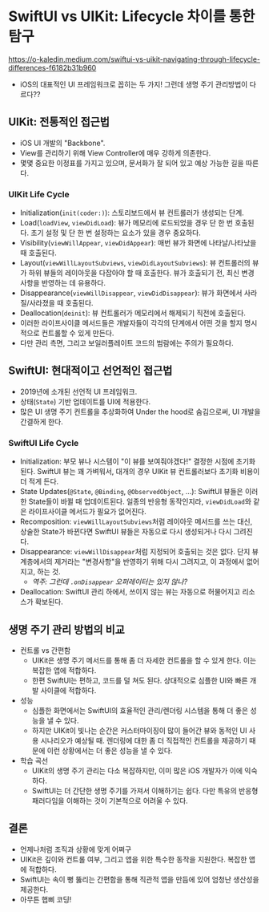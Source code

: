 # SwiftUI vs UIKit: Lifecycle 차이를 통한 탐구
https://o-kaledin.medium.com/swiftui-vs-uikit-navigating-through-lifecycle-differences-f6182b31b960
- iOS의 대표적인 UI 프레임워크로 꼽히는 두 가지! 그런데 생명 주기 관리방법이 다르다??

## UIKit: 전통적인 접근법
- iOS UI 개발의 "Backbone".
- View를 관리하기 위해 View Controller에 매우 강하게 의존한다.
- 몇몇 중요한 이정표를 가지고 있으며, 문서화가 잘 되어 있고 예상 가능한 길을 따른다.

### UIKit Life Cycle
- Initialization(`init(coder:)`): 스토리보드에서 뷰 컨트롤러가 생성되는 단계.
- Load(`loadView`, `viewDidLoad`): 뷰가 메모리에 로드되었을 경우 단 한 번 호출된다. 초기 설정 및 단 한 번 설정하는 요소가 있을 경우 중요하다.
- Visibility(`viewWillAppear`, `viewDidAppear`): 매번 뷰가 화면에 나타날/나타났을 때 호출된다.
- Layout(`viewWillLayoutSubviews`, `viewDidLayoutSubviews`): 뷰 컨트롤러의 뷰가 하위 뷰들의 레이아웃을 다잡아야 할 때 호출한다. 뷰가 호출되기 전, 최신 변경사항을 반영하는 데 유용하다.
- Disappearance(`viewWillDisappear`, `viewDidDisappear`): 뷰가 화면에서 사라질/사라졌을 때 호출된다.
- Deallocation(`deinit`): 뷰 컨트롤러가 메모리에서 해제되기 직전에 호출된다.
- 이러한 라이프사이클 메서드들은 개발자들이 각각의 단계에서 어떤 것을 할지 명시적으로 컨트롤할 수 있게 만든다.
- 다만 관리 측면, 그리고 보일러플레이트 코드의 범람에는 주의가 필요하다.

## SwiftUI: 현대적이고 선언적인 접근법
- 2019년에 소개된 선언적 UI 프레임워크.
- 상태(`State`) 기반 업데이트를 UI에 적용한다.
- 많은 UI 생명 주기 컨트롤을 추상화하여 Under the hood로 숨김으로써, UI 개발을 간결하게 한다.

### SwiftUI Life Cycle
- Initialization: 부모 뷰나 시스템이 "이 뷰를 보여줘야겠다!" 결정한 시점에 초기화된다. SwiftUI 뷰는 꽤 가벼워서, 대개의 경우 UIKit 뷰 컨트롤러보다 초기화 비용이 더 적게 든다.
- State Updates(`@State`, `@Binding`, `@ObservedObject`, ...): SwiftUI 뷰들은 이러한 State들이 바뀔 때 업데이트된다. 일종의 반응형 동작인지라, `viewDidLoad`와 같은 라이프사이클 메서드가 필요가 없어진다.
- Recomposition: `viewWillLayoutSubviews`처럼 레이아웃 메서드를 쓰는 대신, 상술한 State가 바뀐다면 SwiftUI 뷰들은 자동으로 다시 생성되거나 다시 그려진다.
- Disappearance: `viewWillDisappear`처럼 지정되어 호출되는 것은 없다. 단지 뷰 계층에서의 제거라는 "변경사항"을 반영하기 위해 다시 그려지고, 이 과정에서 없어지고, 하는 것.
    - *역주: 그런데 `.onDisappear` 오퍼레이터는 있지 않나?*
- Deallocation: SwiftUI 관리 하에서, 쓰이지 않는 뷰는 자동으로 허물어지고 리소스가 확보된다.

## 생명 주기 관리 방법의 비교
- 컨트롤 vs 간편함
    - UIKit은 생명 주기 메서드를 통해 좀 더 자세한 컨트롤을 할 수 있게 한다. 이는 복잡한 앱에 적합하다.
    - 한편 SwiftUI는 편하고, 코드를 덜 쳐도 된다. 상대적으로 심플한 UI와 빠른 개발 사이클에 적합하다.
- 성능
    - 심플한 화면에서는 SwiftUI의 효율적인 관리/렌더링 시스템을 통해 더 좋은 성능을 낼 수 있다.
    - 하지만 UIKit이 빛나는 순간은 커스터마이징이 많이 들어간 뷰와 동적인 UI 사용 시나리오가 예상될 때. 렌더링에 대한 좀 더 직접적인 컨트롤을 제공하기 때문에 이런 상황에서는 더 좋은 성능을 낼 수 있다.
- 학습 곡선
    - UIKit의 생명 주기 관리는 다소 복잡하지만, 이미 많은 iOS 개발자가 이에 익숙하다.
    - SwiftUI는 더 간단한 생명 주기를 가져서 이해하기는 쉽다. 다만 특유의 반응형 패러다임을 이해하는 것이 기본적으로 어려울 수 있다.

## 결론
- 언제나처럼 조직과 상황에 맞게 어쩌구
- UIKit은 깊이와 컨트롤 여부, 그리고 앱을 위한 특수한 동작을 지원한다. 복잡한 앱에 적합하다.
- SwiftUI는 속이 뻥 뚫리는 간편함을 통해 직관적 앱을 만듬에 있어 엄청난 생산성을 제공한다.
- 아무튼 햅삐 코딩!